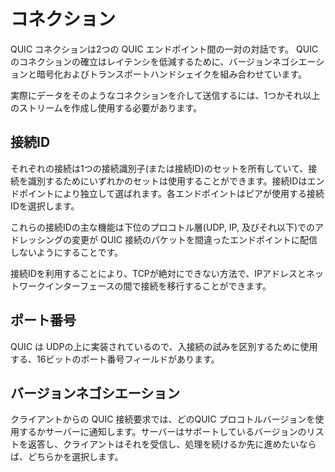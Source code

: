 # コネクション

QUIC コネクションは2つの QUIC エンドポイント間の一対の対話です。 QUIC のコネクションの確立はレイテンシを低減するために、バージョンネゴシエーションと暗号化およびトランスポートハンドシェイクを組み合わせています。

実際にデータをそのようなコネクションを介して送信するには、1つかそれ以上のストリームを作成し使用する必要があります。

## 接続ID

それぞれの接続は1つの接続識別子(または接続ID)のセットを所有していて、接続を識別するためにいずれかのセットは使用することができます。接続IDはエンドポイントにより独立して選ばれます。各エンドポイントはピアが使用する接続IDを選択します。

これらの接続IDの主な機能は下位のプロコトル層(UDP, IP, 及びそれ以下)でのアドレッシングの変更が QUIC 接続のパケットを間違ったエンドポイントに配信しないようにすることです。

接続IDを利用することにより、TCPが絶対にできない方法で、IPアドレスとネットワークインターフェースの間で接続を移行することができます。 

## ポート番号

QUIC は UDPの上に実装されているので、入接続の試みを区別するために使用する、16ビットのポート番号フィールドがあります。

## バージョンネゴシエーション

クライアントからの QUIC 接続要求では、どのQUIC プロコトルバージョンを使用するかサーバーに通知します。サーバーはサポートしているバージョンのリストを返答し、クライアントはそれを受信し、処理を続けるか先に進めたいならば、どちらかを選択します。